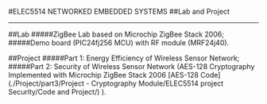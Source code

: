 #ELEC5514 NETWORKED EMBEDDED SYSTEMS
##Lab and Project
****

##Lab
#####ZigBee Lab based on Microchip ZigBee Stack 2006;
#####Demo board (PIC24fj256 MCU) with RF module (MRF24j40).

##Project
#####Part 1: Energy Efficiency of Wireless Sensor Network;
#####Part 2: Security of Wireless Sensor Network (AES-128 Cryptography Implemented with Microchip ZigBee Stack 2006 [AES-128 Code](./Project/part3/Project - Cryptography Module/ELEC5514 project Security/Code and Project/) ).
